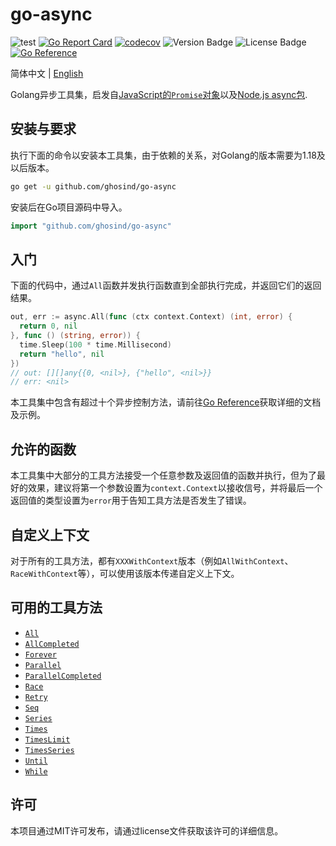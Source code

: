 # go-async

![test](https://github.com/ghosind/go-async/workflows/test/badge.svg)
[![Go Report Card](https://goreportcard.com/badge/github.com/ghosind/go-async)](https://goreportcard.com/report/github.com/ghosind/go-async)
[![codecov](https://codecov.io/gh/ghosind/go-async/branch/main/graph/badge.svg)](https://codecov.io/gh/ghosind/go-async)
![Version Badge](https://img.shields.io/github/v/release/ghosind/go-async)
![License Badge](https://img.shields.io/github/license/ghosind/go-async)
[![Go Reference](https://pkg.go.dev/badge/github.com/ghosind/go-async.svg)](https://pkg.go.dev/github.com/ghosind/go-async)

简体中文 | [English](./README.md)

Golang异步工具集，启发自[JavaScript的`Promise`对象](https://developer.mozilla.org/en-US/docs/Web/JavaScript/Reference/Global_Objects/Promise)以及[Node.js async包](https://caolan.github.io/async/v3/).

## 安装与要求

执行下面的命令以安装本工具集，由于依赖的关系，对Golang的版本需要为1.18及以后版本。

```sh
go get -u github.com/ghosind/go-async
```

安装后在Go项目源码中导入。

```go
import "github.com/ghosind/go-async"
```

## 入门

下面的代码中，通过`All`函数并发执行函数直到全部执行完成，并返回它们的返回结果。

```go
out, err := async.All(func (ctx context.Context) (int, error) {
  return 0, nil
}, func () (string, error)) {
  time.Sleep(100 * time.Millisecond)
  return "hello", nil
})
// out: [][]any{{0, <nil>}, {"hello", <nil>}}
// err: <nil>
```

本工具集中包含有超过十个异步控制方法，请前往[Go Reference](https://pkg.go.dev/github.com/ghosind/go-async)获取详细的文档及示例。

## 允许的函数

本工具集中大部分的工具方法接受一个任意参数及返回值的函数并执行，但为了最好的效果，建议将第一个参数设置为`context.Context`以接收信号，并将最后一个返回值的类型设置为`error`用于告知工具方法是否发生了错误。

## 自定义上下文

对于所有的工具方法，都有`XXXWithContext`版本（例如`AllWithContext`、`RaceWithContext`等），可以使用该版本传递自定义上下文。

## 可用的工具方法

- [`All`](https://pkg.go.dev/github.com/ghosind/go-async#All)
- [`AllCompleted`](https://pkg.go.dev/github.com/ghosind/go-async#AllCompleted)
- [`Forever`](https://pkg.go.dev/github.com/ghosind/go-async#Forever)
- [`Parallel`](https://pkg.go.dev/github.com/ghosind/go-async#Parallel)
- [`ParallelCompleted`](https://pkg.go.dev/github.com/ghosind/go-async#ParallelCompleted)
- [`Race`](https://pkg.go.dev/github.com/ghosind/go-async#Race)
- [`Retry`](https://pkg.go.dev/github.com/ghosind/go-async#Retry)
- [`Seq`](https://pkg.go.dev/github.com/ghosind/go-async#Seq)
- [`Series`](https://pkg.go.dev/github.com/ghosind/go-async#Series)
- [`Times`](https://pkg.go.dev/github.com/ghosind/go-async#Times)
- [`TimesLimit`](https://pkg.go.dev/github.com/ghosind/go-async#TimesLimit)
- [`TimesSeries`](https://pkg.go.dev/github.com/ghosind/go-async#TimesSeries)
- [`Until`](https://pkg.go.dev/github.com/ghosind/go-async#Until)
- [`While`](https://pkg.go.dev/github.com/ghosind/go-async#While)

## 许可

本项目通过MIT许可发布，请通过license文件获取该许可的详细信息。
